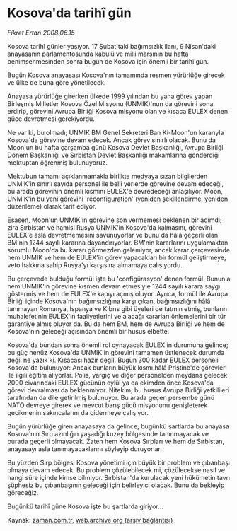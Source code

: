 # Kosova'da tarihî gün

*Fikret Ertan 2008.06.15*

<tr><td class="metin" colspan="2" style="padding-top: 20px; padding-left: 5px; padding-right: 10px;">Kosova tarihî günler yaşıyor. 17 Şubat'taki bağımsızlık ilanı, 9 Nisan'daki anayasanın parlamentosunda kabulü ve milli marşının bu hafta benimsenmesinden sonra bugün de Kosova için önemli bir tarihî gün.</td></tr><tr><td class="metin" colspan="2" style="padding-top: 20px; padding-left: 5px; padding-right: 10px;"><p>Bugün Kosova anayasası Kosova'nın tamamında resmen yürürlüğe girecek ve ülke de buna göre yönetilecek.
<p> Anayasa yürürlüğe girerken ülkede 1999 yılından bu yana görev yapan Birleşmiş Milletler Kosova Özel Misyonu (UNMIK)'nun da görevini sona erdirip, görevini Avrupa Birliği Kosova misyonu olan ve kısaca EULEX denen güce devretmesi gerekiyordu.
<p> Ne var ki, bu olmadı; UNMIK BM Genel Sekreteri Ban Ki-Moon'un kararıyla Kosova'da görevine devam edecek. Ancak görev sınırlı olacak. Bunu da Moon'un bu hafta çarşamba günü Kosova Devlet Başkanlığı, Avrupa Birliği Dönem Başkanlığı ve Sırbistan Devlet Başkanlığı makamlarına gönderdiği mektuptan öğrenmiş bulunuyoruz.
<p> Mektubun tamamı açıklanmamakla birlikte medyaya sızan bilgilerden UNMIK'in sınırlı sayıda personel ile belli yerlerde görevine devam edeceği, bu arada görevinin önemli kısmını EULEX'e devredeceği anlaşılıyor. Moon, UNMIK'in bu yeni görevini 'reconfiguration' (yeniden şekillendirme, yeniden düzenleme) olarak tarif ediyor.
<p> Esasen, Moon'un UNMIK'in görevine son vermemesi beklenen bir adımdı; zira Sırbistan ve hamisi Rusya UNMIK'in Kosova'da kalmasını, görevini EULEX'e asla devretmemesini savunuyorlar ve bunu da hâlâ geçerli olan BM'nin 1244 sayılı kararına dayandırıyorlar. BM'nin kararlarını uygulamaktan sorumlu Moon'da bu kararı görmezden gelemiyor, ancak karar çerçevesinde hem UNMIK ve hem de EULEX'in görev yapacakları bir formül geliştirmeye, veto hakkına sahip Rusya'yı karşısına almamaya çalışıyordu.
<p> Bu çerçevede bulduğu formül işte bu 'configürasyon' denen formül. Bununla hem UNMIK'ın görevine kısmen devam etmesiyle 1244 sayılı karara saygı göstermiş ve hem de EULEX'e kapıyı açmış oluyor. Ayrıca, formül ile Avrupa Birliği içinde Kosova'nın bağımsızlığına karşı çıkan, bağımsızlığını hâlâ tanımayan Romanya, İspanya ve Kıbrıs gibi üyeleri de tatmin etmiş, bunların muhalefetinin EULEX'in faaliyetlerini ve alacağı kararları önlemelerini bir tür garantiye almış oluyor da. Bu da hem BM, hem de Avrupa Birliği ve hem de Kosova'nın geleceği açısından önemli bir husus elbette.
<p> Kosova'da bundan sonra önemli rol oynayacak EULEX'in durumuna gelince; bu güç henüz Kosova'da UNMIK'in görevini tamamen üstlenecek durumda değil ne yazık ki. Kısacası hazır değil. Bugün 300 kadar EULEX personeli Kosova'da bulunuyor: Ancak bunların büyük kısmı hâlâ Priştine'de görevleri ile ilgili eğitim alıyorlar. Polis, yargıç ve diğer personelden meydana gelecek 2000 civarındaki EULEX gücünün eylül ya da ekimden önce Kosova'da görevi devralması da beklenmiyor. Nitekim, bu husus Avrupa Birliği yetkilileri tarafından da dile getirilmiş bulunuyor. Bu arada geçen perşembe günü NATO devreye girerek ve mevcut barış gücü misyonunu genişleterek gecikmenin sakıncalarını da gidermeye çalışıyor.
<p> Bugün yürürlüğe giren anayasaya da gelince; bugünkü şartlarda bu anayasa Kosova'nın Sırp azınlığın yaşadığı kuzey bölgesinde tanınmayacak ve burada geçerli olmayacak. Zaten hem Kosova Sırpları ve hem de Sırbistan, anayasayı asla tanımayacaklarını söyleyip duruyorlar.
<p> Bu yüzden Sırp bölgesi Kosova yönetimi için büyük bir problem ve çıbanbaşı olmaya devam edecek. Bu problem çözülebilecek mi, çözülecekse nasıl ve hangi süre içinde kimse bilmiyor. Sırbistan'da kurulacak yeni hükümetin tavrı şüphesiz bu çıbanbaşının geleceği için belirleyici olacak. Bunu da bekleyip göreceğiz.
<p> Bugünkü tarihî güne Kosova işte bu şartlarda giriyor...<br/></p></p></p></p></p></p></p></p></p></p></td></tr>

Kaynak: [zaman.com.tr](http://zaman.com.tr/yazar.do?yazino=702404), [web.archive.org (arşiv bağlantısı)](http://web.archive.org/web/20080715012815/http://www.zaman.com.tr:80/yazar.do?yazino=702404)
